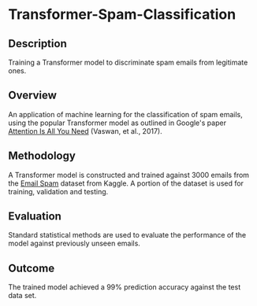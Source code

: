 # Transformer-Spam-Classification

## Description

Training a Transformer model to discriminate spam emails from legitimate ones.

## Overview  

An application of machine learning for the classification of spam emails, using the popular Transformer model as outlined in Google's paper [Attention Is All You Need](https://doi.org/10.48550/arXiv.1706.03762) (Vaswan, et al., 2017).

## Methodology

A Transformer model is constructed and trained against 3000 emails from the [Email Spam](https://www.kaggle.com/datasets/veleon/ham-and-spam-dataset) dataset from Kaggle. A portion of the dataset is used for training, validation and testing.

## Evaluation

Standard statistical methods are used to evaluate the performance of the model against previously unseen emails.

## Outcome

The trained model achieved a 99% prediction accuracy against the test data set.

